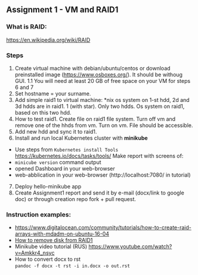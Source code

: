 ## Assignment 1 - VM and RAID1
### What is RAID:
https://en.wikipedia.org/wiki/RAID

### Steps
1. Create virtual machine with debian/ubuntu/centos or download
   preinstalled image (https://www.osboxes.org/). It should be withoug GUI.
   1.1 You will need at least 20 GB of free space on your VM for steps 6 and 7
2. Set hostname = your surname.
3. Add simple raid1 to virtual machine: \*nix os system on 1-st hdd, 2d
   and 3d hdds are in raid1. 1 (with star). Only two hdds. Os system on
   raid1, based on this two hdd.
4. How to test raid1. Create file on raid1 file system. Turn off vm and
   remove one of the hhds from vm. Turn on vm. File should be
   accessible.
5. Add new hdd and sync it to raid1.
6. Install and run local Kubernetes cluster with **minikube**  
  * Use steps from `Kubernetes install Tools` https://kubernetes.io/docs/tasks/tools/ 
Make report with screens of:
  * `minicube version` command output
  * opened Dashboard in your web-browser
  * web-abblication in your web-browser (http://localhost:7080/ in tutorial)
7. Deploy hello-minikube app
8. Create Assignment1 report and send it by e-mail (docx/link to google doc) or through creation repo fork + pull request.

### Instruction examples:

- https://www.digitalocean.com/community/tutorials/how-to-create-raid-arrays-with-mdadm-on-ubuntu-16-04
- [How to remove disk from RAID1](https://unix.stackexchange.com/questions/332061/remove-drive-from-soft-raid)
- Minikube video tutorial (RUS) https://www.youtube.com/watch?v=Amkkr4_nsyc
- How to convert docx to rst \
  `pandoc -f docx -t rst -i in.docx -o out.rst`
